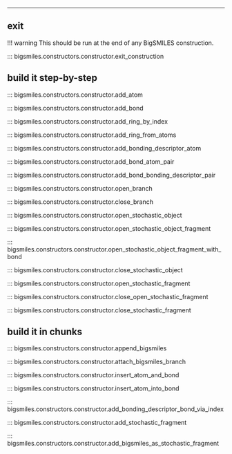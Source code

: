---


## exit 

!!! warning
    This should be run at the end of any BigSMILES construction.

::: bigsmiles.constructors.constructor.exit_construction


## build it step-by-step

::: bigsmiles.constructors.constructor.add_atom

::: bigsmiles.constructors.constructor.add_bond

::: bigsmiles.constructors.constructor.add_ring_by_index

::: bigsmiles.constructors.constructor.add_ring_from_atoms

::: bigsmiles.constructors.constructor.add_bonding_descriptor_atom

::: bigsmiles.constructors.constructor.add_bond_atom_pair

::: bigsmiles.constructors.constructor.add_bond_bonding_descriptor_pair

::: bigsmiles.constructors.constructor.open_branch

::: bigsmiles.constructors.constructor.close_branch

::: bigsmiles.constructors.constructor.open_stochastic_object

::: bigsmiles.constructors.constructor.open_stochastic_object_fragment

::: bigsmiles.constructors.constructor.open_stochastic_object_fragment_with_bond

::: bigsmiles.constructors.constructor.close_stochastic_object

::: bigsmiles.constructors.constructor.open_stochastic_fragment

::: bigsmiles.constructors.constructor.close_open_stochastic_fragment

::: bigsmiles.constructors.constructor.close_stochastic_fragment



## build it in chunks



::: bigsmiles.constructors.constructor.append_bigsmiles

::: bigsmiles.constructors.constructor.attach_bigsmiles_branch

::: bigsmiles.constructors.constructor.insert_atom_and_bond

::: bigsmiles.constructors.constructor.insert_atom_into_bond

::: bigsmiles.constructors.constructor.add_bonding_descriptor_bond_via_index

::: bigsmiles.constructors.constructor.add_stochastic_fragment

::: bigsmiles.constructors.constructor.add_bigsmiles_as_stochastic_fragment


